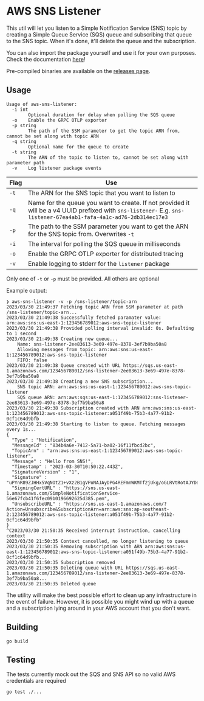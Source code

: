 # AWS SNS Listener

This util will let you listen to a Simple Notification Service (SNS) topic by creating a Simple Queue Service (SQS) queue and subscribing that queue to the SNS topic. When it's done, it'll delete the queue and the subscription.

You can also import the package yourself and use it for your own purposes. Check the documentation [here](./pkg/listener/README.md)!

Pre-compiled binaries are available on the [releases page](https://github.com/whatsfordinner/aws-sns-listener/releases).

## Usage

```
Usage of aws-sns-listener:
  -i int
        Optional duration for delay when polling the SQS queue
  -o    Enable the GRPC OTLP exporter
  -p string
        The path of the SSM parameter to get the topic ARN from, cannot be set along with topic ARN
  -q string
        Optional name for the queue to create
  -t string
        The ARN of the topic to listen to, cannot be set along with parameter path
  -v    Log listener package events
```

| Flag | Use |
|------|-----|
| `-t` | The ARN for the SNS topic that you want to listen to |
| `-q` | Name for the queue you want to create. If not provided it will be a v4 UUID prefixed with `sns-listener-` E.g. `sns-listener-67ea4ab1-fafa-4a1c-ad76-2db314ec17e3` |
| `-p` | The path to the SSM parameter you want to get the ARN for the SNS topic from. Overwrites `-t` |
| `-i` | The interval for polling the SQS queue in milliseconds |
| `-o` | Enable the GRPC OTLP exporter for distributed tracing |
| `-v` | Enable logging to stderr for the `listener` package |

Only one of `-t` or `-p` must be provided. All others are optional

Example output:
```
❯ aws-sns-listener -v -p /sns-listener/topic-arn
2023/03/30 21:49:37 Fetching topic ARN from SSM parameter at path /sns-listener/topic-arn...
2023/03/30 21:49:38 Successfully fetched paramater value: arn:aws:sns:us-east-1:123456789012:aws-sns-topic-listener
2023/03/30 21:49:38 Provided polling interval invalid: 0s. Defaulting to 1 second
2023/03/30 21:49:38 Creating new queue...
	Name: sns-listener-2ee83613-3e69-497e-8378-3ef7b9ba50a8
	Allowing messages from topic: arn:aws:sns:us-east-1:123456789012:aws-sns-topic-listener
	FIFO: false
2023/03/30 21:49:38 Queue created with URL https://sqs.us-east-1.amazonaws.com/123456789012/sns-listener-2ee83613-3e69-497e-8378-3ef7b9ba50a8
2023/03/30 21:49:38 Creating a new SNS subscription...
	SNS topic ARN: arn:aws:sns:us-east-1:123456789012:aws-sns-topic-listener
	SQS queue ARN: arn:aws:sqs:us-east-1:123456789012:sns-listener-2ee83613-3e69-497e-8378-3ef7b9ba50a8
2023/03/30 21:49:38 Subscription created with ARN arn:aws:sns:us-east-1:123456789012:aws-sns-topic-listener:a051f49b-75b3-4a77-91b2-0cf1c64d9bfb
2023/03/30 21:49:38 Starting to listen to queue. Fetching messages every 1s...
{
  "Type" : "Notification",
  "MessageId" : "834b4a6e-7412-5a71-ba02-16f11fbcd2bc",
  "TopicArn" : "arn:aws:sns:us-east-1:123456789012:aws-sns-topic-listener",
  "Message" : "Hello from SNS!",
  "Timestamp" : "2023-03-30T10:50:22.443Z",
  "SignatureVersion" : "1",
  "Signature" : "uPYnR89ZJHHx5VqNOtZ1+vXz2B1gVPoNAJAyDPG4REFmnWKMTf2jUkg/oGLRVtRotAJYDdJ+xlV7tg0nshiSQ3bTj6ryNbrSrmSs1pSTKRT99UAw0RlEhzWQrvhHB1xhTJ15x21gMsuzm5wgtP3BK1qBluV0KoUzpa8H8Uk9jWElycArQyhJS8MKV57EzyFY6AW+0GHsO7PTkhB8K+aM9GtmW52yqgMYXds8vPsh83b4REVGiMlS6s/XPa+3UcKsEqNRDxi/JQ3rwosFwsZgITaXD9R3UoEETuE0jxFtphsXn6mDOVJc6oSnODEbHu0/PdZCGn2pQqkDcUZIuroZsQ==",
  "SigningCertURL" : "https://sns.us-east-1.amazonaws.com/SimpleNotificationService-56e67fcb41f6fec09b0196692625d385.pem",
  "UnsubscribeURL" : "https://sns.us-east-1.amazonaws.com/?Action=Unsubscribe&SubscriptionArn=arn:aws:sns:ap-southeast-2:123456789012:aws-sns-topic-listener:a051f49b-75b3-4a77-91b2-0cf1c64d9bfb"
}
^C2023/03/30 21:50:35 Received interrupt instruction, cancelling context
2023/03/30 21:50:35 Context cancelled, no longer listening to queue
2023/03/30 21:50:35 Removing subscription with ARN arn:aws:sns:us-east-1:123456789012:aws-sns-topic-listener:a051f49b-75b3-4a77-91b2-0cf1c64d9bfb...
2023/03/30 21:50:35 Subscription removed
2023/03/30 21:50:35 Deleting queue with URL https://sqs.us-east-1.amazonaws.com/123456789012/sns-listener-2ee83613-3e69-497e-8378-3ef7b9ba50a8...
2023/03/30 21:50:35 Deleted queue
```

The utility will make the best possible effort to clean up any infrastructure in the event of failure. However, it is possible you might wind up with a queue and a subscription lying around in your AWS account that you don't want.

## Building

```
go build
```

## Testing

The tests currently mock out the SQS and SNS API so no valid AWS credentials are required

```
go test ./...
```